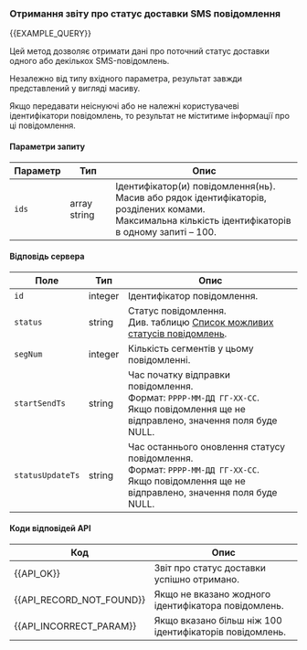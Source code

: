 ### Отримання звіту про статус доставки SMS повідомлення
{{EXAMPLE_QUERY}}

Цей метод дозволяє отримати дані про поточний статус доставки одного або декількох SMS-повідомлень.

Незалежно від типу вхідного параметра, результат завжди представлений у вигляді масиву. 

Якщо передавати неіснуючі або не належні користувачеві ідентифікатори повідомлень, то результат не міститиме інформації про ці повідомлення.

#### Параметри запиту

 Параметр   | Тип    | Опис
------------|--------|-----------
`ids`       | array string | Ідентифікатор(и) повідомлення(нь).<br>Масив або рядок ідентифікаторів, розділених комами.<br>Максимальна кількість ідентифікаторів в одному запиті – 100.

#### Відповідь сервера

Поле           | Тип     | Опис
---------------|---------|-------------
`id`             | integer | Ідентифікатор повідомлення.
`status`         | string  | Статус повідомлення.<br>Див. таблицю [Список можливих статусів повідомлень](/help/api-docs/other#SmsStatus).
`segNum`         | integer | Кількість сегментів у цьому повідомленні.
`startSendTs`    | string  | Час початку відправки повідомлення.<br>Формат: `РРРР-ММ-ДД ГГ-ХХ-СС`.<br>Якщо повідомлення ще не відправлено, значення поля буде NULL.
`statusUpdateTs` | string  | Час останнього оновлення статусу повідомлення.<br>Формат: `РРРР-ММ-ДД ГГ-ХХ-СС`.<br>Якщо повідомлення ще не відправлено, значення поля буде NULL.

#### Коди відповідей API
Код | Опис
----|----
{{API_OK}} | Звіт про статус доставки успішно отримано.
{{API_RECORD_NOT_FOUND}} | Якщо не вказано жодного ідентифікатора повідомлень.
{{API_INCORRECT_PARAM}}  | Якщо вказано більш ніж 100 ідентифікаторів повідомлень.
